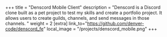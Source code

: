 +++
title = "Denscord Mobile Client"
description = "Denscord is a Discord clone built as a pet project to test my skills and create a portfolio project. It allows users to create guilds, channels, and send messages in those channels. "
weight = 2
[extra]
link_to="https://github.com/denver-code/denscord_fe"
local_image = "/projects/denscord_mobile.png"
+++